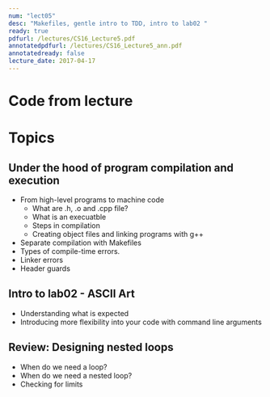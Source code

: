 ```yaml
---
num: "lect05"
desc: "Makefiles, gentle intro to TDD, intro to lab02 "
ready: true
pdfurl: /lectures/CS16_Lecture5.pdf
annotatedpdfurl: /lectures/CS16_Lecture5_ann.pdf
annotatedready: false 
lecture_date: 2017-04-17
---
```


# Code from lecture


# Topics

## Under the hood of program compilation and execution
* From high-level programs to machine code
	* What are .h, .o and .cpp file?
	* What is an execuatble 
	* Steps in compilation
 	* Creating object files and linking programs with g++
* Separate compilation with Makefiles
* Types of compile-time errors. 
* Linker errors
* Header guards

## Intro to lab02 - ASCII Art
* Understanding what is expected
* Introducing more flexibility into your code with command line arguments

## Review: Designing nested loops 
* When do we need a loop?
* When do we need a nested loop?
* Checking for limits

